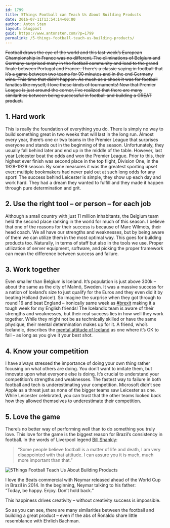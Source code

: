 ```yaml
---
id: 1799
title: 5Things Football can Teach Us About Building Products
date: 2016-07-11T13:54:14+00:00
author: Anton Sten
layout: blogpost
guid: https://www.antonsten.com/?p=1799
permalink: /5-things-football-teach-us-building-products/
---
```

~~Football draws the eye of the world and this last week’s European Championship in France was no different. The eliminations of Belgium and Germany surprised many in the football community and lead to the grand finale between Portugal and France. There’s a classic saying in football that it’s a game between two teams for 90 minutes and in the end Germany wins. This time that didn’t happen. As much as a shock it was for football fanatics like myself, I love these kinds of tournaments! Now that Premier League is just around the corner, I’ve realized that there are many similarities between being successful in football and building a GREAT product.~~

## 1. Hard work

This is really the foundation of everything you do. There is simply no way to build something great in two weeks that will last in the long run. Almost every year, there’s one or two teams in the Premier League that surprises everyone and stands out in the beginning of the season. Unfortunately, they usually fall behind later and end up in the middle of the table. However, last year Leicester beat the odds and won the Premier League. Prior to this, their highest ever finish was second place in the top flight, Division One, in the 1928-1929 season. By some measures it was the greatest sporting upset ever; multiple bookmakers had never paid out at such long odds for any sport! The success behind Leicester is simple, they show up each day and work hard. They had a dream they wanted to fulfill and they made it happen through pure determination and grit.

## 2. Use the right tool &#8211; or person &#8211; for each job

Although a small country with just 11 million inhabitants, the Belgium team held the second place ranking in the world for much of this season. I believe that one of the reasons for their success is because of Marc Wilmots, their head coach. We all have our strengths and weaknesses, but by being aware of them we can utilize them in the most optimal way. This goes for building products too. Naturally, in terms of staff but also in the tools we use. Proper utilization of server equipment, software, and picking the proper framework can mean the difference between success and failure.

## 3. Work together

Even smaller than Belgium is Iceland. It’s population is just above 300k &#8211; about the same as the city of Malmö, Sweden. It was a massive success for a nation of Iceland’s size to just qualify for the Euros and they even did it by beating Holland (twice!). So imagine the surprise when they got through to round 16 and beat England &#8211; ironically same week as <a href="https://twitter.com/hashtag/Brexit?src=hash" target="_blank">#brexit</a> making it a tough week for my English friends! The Icelandic team is aware of their strengths and weaknesses, but their real success lies in how well they work together. While they might not be as technically skilled or have the same physique, their mental determination makes up for it. A friend, who’s Icelandic, describes the <a href="http://www.svt.se/opinion/kaxig-behover-inte-vara-ett-skallsord" target="_blank">mental attitude of Iceland</a> as one where it’s OK to fail &#8211; as long as you give it your best shot.

## 4. Know your competition

I have always stressed the importance of doing your own thing rather focusing on what others are doing. You don’t want to imitate them, but innovate upon what everyone else is doing. It’s crucial to understand your competition’s strengths and weaknesses. The fastest way to failure in both football and tech is underestimating your competition. Microsoft didn’t see Apple as a threat just as none of the bigger teams saw Leicester as one. While Leicester celebrated, you can trust that the other teams looked back how they allowed themselves to underestimate their competition.

## 5. Love the game

There’s no better way of performing well than to do something you truly love. This love for the game is the biggest reason for Brazil’s consistency in football. In the words of Liverpool legend <a href="https://en.wikipedia.org/wiki/Bill_Shankly" target="_blank">Bill Shankly</a>:

> “Some people believe football is a matter of life and death, I am very disappointed with that attitude. I can assure you it is much, much more important than that.”

![5Things Football Teach Us About Building Products](../images/blog/pablo-2-1024x512.png)

I love the Beats commercial with Neymar released ahead of the World Cup in Brazil in 2014. In the beginning, Neymar talking to his father: <br>“Today, be happy. Enjoy. Don’t hold back.”

This happiness drives creativity &#8211; without creativity success is impossible.



So as you can see, there are many similarities between the football and building a great product &#8211; even if the abs of Ronaldo share little resemblance with Ehrlich Bachman.
